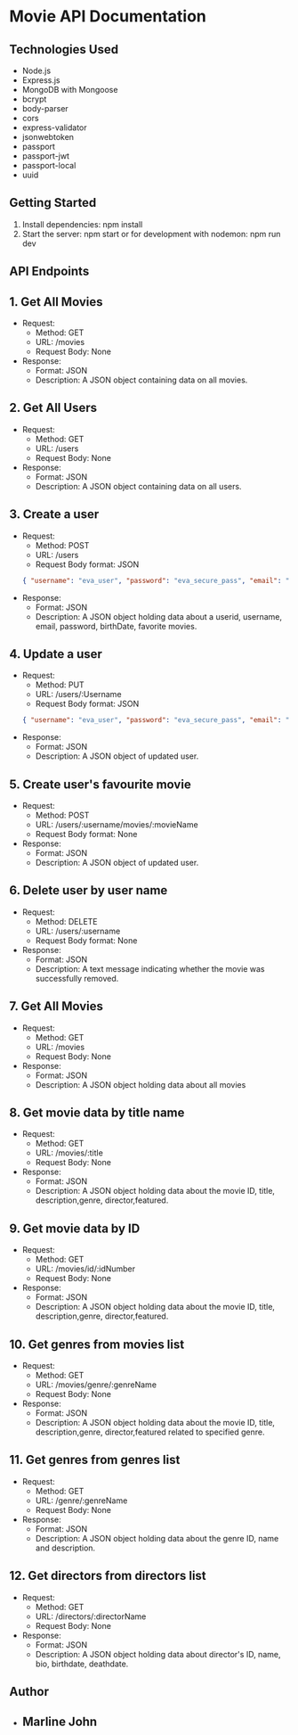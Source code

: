# Movie API Documentation

## Technologies Used
- Node.js
- Express.js
- MongoDB with Mongoose
- bcrypt
- body-parser
- cors
- express-validator
- jsonwebtoken
- passport
- passport-jwt
- passport-local
- uuid

## Getting Started
1. Install dependencies: npm install
2. Start the server: npm start or for development with nodemon: npm run dev

## API Endpoints
## 1. Get All Movies
- Request:
  - Method: GET
  - URL: /movies
  - Request Body: None
- Response:
  - Format: JSON
  - Description: A JSON object containing data on all movies.

## 2. Get All Users
- Request:
  - Method: GET
  - URL: /users
  - Request Body: None
- Response:
  - Format: JSON
  - Description: A JSON object containing data on all users.

## 3. Create a user
- Request:
  - Method: POST
  - URL: /users
  - Request Body format: JSON
  ```json
  { "username": "eva_user", "password": "eva_secure_pass", "email": "eva@email.com", "birthDate": { "$date": "1995-11-28T00:00:00.000Z" }, "favoriteMovies": [ "Inception" ] }
- Response:
  - Format: JSON
  - Description: A JSON object holding data about a userid, username, email, password, birthDate, favorite movies.

## 4. Update a user
- Request:
  - Method: PUT
  - URL: /users/:Username
  - Request Body format: JSON
  ```json
  { "username": "eva_user", "password": "eva_secure_pass", "email": "eva@email.com", "birthDate": { "$date": "1995-11-28T00:00:00.000Z" }, "favoriteMovies": [ "Inception" ] }
- Response:
  - Format: JSON
  - Description: A JSON object of updated user.

## 5. Create user's favourite movie
- Request:
  - Method: POST
  - URL: /users/:username/movies/:movieName
  - Request Body format: None
- Response:
  - Format: JSON
  - Description: A JSON object of updated user.

## 6. Delete user by user name
- Request:
  - Method: DELETE
  - URL: /users/:username
  - Request Body format: None
- Response:
  - Format: JSON
  - Description: A text message indicating whether the movie was successfully removed.

## 7. Get All Movies
- Request:
  - Method: GET
  - URL: /movies
  - Request Body: None
- Response:
  - Format: JSON
  - Description: A JSON object holding data about all movies

## 8. Get movie data by title name	
- Request:
  - Method: GET
  - URL: /movies/:title	
  - Request Body: None
- Response:
  - Format: JSON
  - Description: A JSON object holding data about the movie ID, title, description,genre, director,featured.

## 9. Get movie data by ID
- Request:
  - Method: GET
  - URL: /movies/id/:idNumber
  - Request Body: None
- Response:
  - Format: JSON
  - Description: A JSON object holding data about the movie ID, title, description,genre, director,featured.
  
## 10. Get genres from movies list	
- Request:
  - Method: GET
  - URL: /movies/genre/:genreName
  - Request Body: None
- Response:
  - Format: JSON
  - Description: A JSON object holding data about the movie ID, title, description,genre, director,featured related to specified genre.

## 11. Get genres from genres list		
- Request:
  - Method: GET
  - URL: /genre/:genreName
  - Request Body: None
- Response:
  - Format: JSON
  - Description: A JSON object holding data about the genre ID, name and description.

## 12. Get directors from directors list			
- Request:
  - Method: GET
  - URL: /directors/:directorName
  - Request Body: None
- Response:
  - Format: JSON
  - Description: A JSON object holding data about director's ID, name, bio, birthdate, deathdate.

## Author
- ## Marline John

  
  
